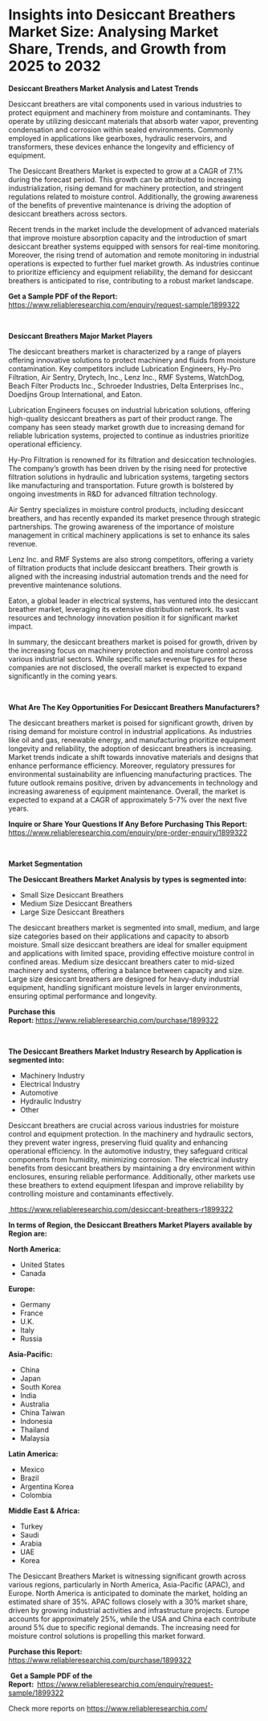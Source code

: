 <p><h1>Insights into Desiccant Breathers Market Size: Analysing Market Share, Trends, and Growth from 2025 to 2032</h1></p><p><strong>Desiccant Breathers Market Analysis and Latest Trends</strong></p>
<p><p>Desiccant breathers are vital components used in various industries to protect equipment and machinery from moisture and contaminants. They operate by utilizing desiccant materials that absorb water vapor, preventing condensation and corrosion within sealed environments. Commonly employed in applications like gearboxes, hydraulic reservoirs, and transformers, these devices enhance the longevity and efficiency of equipment.</p><p>The Desiccant Breathers Market is expected to grow at a CAGR of 7.1% during the forecast period. This growth can be attributed to increasing industrialization, rising demand for machinery protection, and stringent regulations related to moisture control. Additionally, the growing awareness of the benefits of preventive maintenance is driving the adoption of desiccant breathers across sectors.</p><p>Recent trends in the market include the development of advanced materials that improve moisture absorption capacity and the introduction of smart desiccant breather systems equipped with sensors for real-time monitoring. Moreover, the rising trend of automation and remote monitoring in industrial operations is expected to further fuel market growth. As industries continue to prioritize efficiency and equipment reliability, the demand for desiccant breathers is anticipated to rise, contributing to a robust market landscape.</p></p>
<p><strong>Get a Sample PDF of the Report:&nbsp;</strong> <a href="https://www.reliableresearchiq.com/enquiry/request-sample/1899322?utm_campaign=2237&utm_medium=2&utm_source=Github&utm_content=ia&utm_term=22022025&utm_id=desiccant-breathers">https://www.reliableresearchiq.com/enquiry/request-sample/1899322</a></p>
<p>&nbsp;</p>
<p><strong>Desiccant Breathers Major Market Players</strong></p>
<p><p>The desiccant breathers market is characterized by a range of players offering innovative solutions to protect machinery and fluids from moisture contamination. Key competitors include Lubrication Engineers, Hy-Pro Filtration, Air Sentry, Drytech, Inc., Lenz Inc., RMF Systems, WatchDog, Beach Filter Products Inc., Schroeder Industries, Delta Enterprises Inc., Doedijns Group International, and Eaton.</p><p>Lubrication Engineers focuses on industrial lubrication solutions, offering high-quality desiccant breathers as part of their product range. The company has seen steady market growth due to increasing demand for reliable lubrication systems, projected to continue as industries prioritize operational efficiency.</p><p>Hy-Pro Filtration is renowned for its filtration and desiccation technologies. The company’s growth has been driven by the rising need for protective filtration solutions in hydraulic and lubrication systems, targeting sectors like manufacturing and transportation. Future growth is bolstered by ongoing investments in R&D for advanced filtration technology.</p><p>Air Sentry specializes in moisture control products, including desiccant breathers, and has recently expanded its market presence through strategic partnerships. The growing awareness of the importance of moisture management in critical machinery applications is set to enhance its sales revenue.</p><p>Lenz Inc. and RMF Systems are also strong competitors, offering a variety of filtration products that include desiccant breathers. Their growth is aligned with the increasing industrial automation trends and the need for preventive maintenance solutions.</p><p>Eaton, a global leader in electrical systems, has ventured into the desiccant breather market, leveraging its extensive distribution network. Its vast resources and technology innovation position it for significant market impact.</p><p>In summary, the desiccant breathers market is poised for growth, driven by the increasing focus on machinery protection and moisture control across various industrial sectors. While specific sales revenue figures for these companies are not disclosed, the overall market is expected to expand significantly in the coming years.</p></p>
<p>&nbsp;</p>
<p><strong>What Are The Key Opportunities For Desiccant Breathers Manufacturers?</strong></p>
<p><p>The desiccant breathers market is poised for significant growth, driven by rising demand for moisture control in industrial applications. As industries like oil and gas, renewable energy, and manufacturing prioritize equipment longevity and reliability, the adoption of desiccant breathers is increasing. Market trends indicate a shift towards innovative materials and designs that enhance performance efficiency. Moreover, regulatory pressures for environmental sustainability are influencing manufacturing practices. The future outlook remains positive, driven by advancements in technology and increasing awareness of equipment maintenance. Overall, the market is expected to expand at a CAGR of approximately 5-7% over the next five years.</p></p>
<p><strong>Inquire or Share Your Questions If Any Before Purchasing This Report:</strong> <a href="https://www.reliableresearchiq.com/enquiry/pre-order-enquiry/1899322?utm_campaign=2237&utm_medium=2&utm_source=Github&utm_content=ia&utm_term=22022025&utm_id=desiccant-breathers">https://www.reliableresearchiq.com/enquiry/pre-order-enquiry/1899322</a></p>
<p>&nbsp;</p>
<p><strong>Market Segmentation</strong></p>
<p><strong>The Desiccant Breathers Market Analysis by types is segmented into:</strong></p>
<p><ul><li>Small Size Desiccant Breathers</li><li>Medium Size Desiccant Breathers</li><li>Large Size Desiccant Breathers</li></ul></p>
<p><p>The desiccant breathers market is segmented into small, medium, and large size categories based on their applications and capacity to absorb moisture. Small size desiccant breathers are ideal for smaller equipment and applications with limited space, providing effective moisture control in confined areas. Medium size desiccant breathers cater to mid-sized machinery and systems, offering a balance between capacity and size. Large size desiccant breathers are designed for heavy-duty industrial equipment, handling significant moisture levels in larger environments, ensuring optimal performance and longevity.</p></p>
<p><strong>Purchase this Report:&nbsp;</strong><a href="https://www.reliableresearchiq.com/purchase/1899322?utm_campaign=2237&utm_medium=2&utm_source=Github&utm_content=ia&utm_term=22022025&utm_id=desiccant-breathers">https://www.reliableresearchiq.com/purchase/1899322</a></p>
<p>&nbsp;</p>
<p><strong>The Desiccant Breathers Market Industry Research by Application is segmented into:</strong></p>
<p><ul><li>Machinery Industry</li><li>Electrical Industry</li><li>Automotive</li><li>Hydraulic Industry</li><li>Other</li></ul></p>
<p><p>Desiccant breathers are crucial across various industries for moisture control and equipment protection. In the machinery and hydraulic sectors, they prevent water ingress, preserving fluid quality and enhancing operational efficiency. In the automotive industry, they safeguard critical components from humidity, minimizing corrosion. The electrical industry benefits from desiccant breathers by maintaining a dry environment within enclosures, ensuring reliable performance. Additionally, other markets use these breathers to extend equipment lifespan and improve reliability by controlling moisture and contaminants effectively.</p></p>
<p><a href="https://www.reliableresearchiq.com/desiccant-breathers-r1899322?utm_campaign=2237&utm_medium=2&utm_source=Github&utm_content=ia&utm_term=22022025&utm_id=desiccant-breathers">&nbsp;https://www.reliableresearchiq.com/desiccant-breathers-r1899322</a></p>
<p><strong>In terms of Region, the Desiccant Breathers Market Players available by Region are:</strong></p>
<p>
    <p> <strong> North America: </strong>
        <ul>
            <li>United States</li>
            <li>Canada</li>
        </ul>
        </p> 
    <p> <strong> Europe: </strong>
        <ul>
            <li>Germany</li>
            <li>France</li>
            <li>U.K.</li>
            <li>Italy</li>
            <li>Russia</li>
        </ul>
        </p> 
    <p> <strong> Asia-Pacific: </strong>
        <ul>
            <li>China</li>
            <li>Japan</li>
            <li>South Korea</li>
            <li>India</li>
            <li>Australia</li>
            <li>China Taiwan</li>
            <li>Indonesia</li>
            <li>Thailand</li>
            <li>Malaysia</li>
        </ul>
        </p> 
    <p> <strong> Latin America: </strong>
        <ul>
            <li>Mexico</li>
            <li>Brazil</li>
            <li>Argentina Korea</li>
            <li>Colombia</li>
        </ul>
        </p> 
    <p> <strong> Middle East & Africa: </strong>
        <ul>
            <li>Turkey</li>
            <li>Saudi</li>
            <li>Arabia</li>
            <li>UAE</li>
            <li>Korea</li>
        </ul>
    </p>
    </p>
<p><p>The Desiccant Breathers Market is witnessing significant growth across various regions, particularly in North America, Asia-Pacific (APAC), and Europe. North America is anticipated to dominate the market, holding an estimated share of 35%. APAC follows closely with a 30% market share, driven by growing industrial activities and infrastructure projects. Europe accounts for approximately 25%, while the USA and China each contribute around 5% due to specific regional demands. The increasing need for moisture control solutions is propelling this market forward.</p></p>
<p><strong>Purchase this Report: </strong><a href="https://www.reliableresearchiq.com/purchase/1899322?utm_campaign=2237&utm_medium=2&utm_source=Github&utm_content=ia&utm_term=22022025&utm_id=desiccant-breathers">https://www.reliableresearchiq.com/purchase/1899322</a></p>
<p>&nbsp;<strong>Get a Sample PDF of the Report:&nbsp;&nbsp;</strong><a href="https://www.reliableresearchiq.com/enquiry/request-sample/1899322?utm_campaign=2237&utm_medium=2&utm_source=Github&utm_content=ia&utm_term=22022025&utm_id=desiccant-breathers">https://www.reliableresearchiq.com/enquiry/request-sample/1899322</a></p>
<p><strong></strong></p>
<p>Check more reports on <a href="https://www.reliableresearchiq.com/?utm_campaign=2237&utm_medium=2&utm_source=Github&utm_content=ia&utm_term=22022025&utm_id=desiccant-breathers">https://www.reliableresearchiq.com/</a></p>